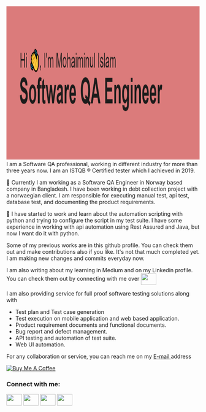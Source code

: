 
<!--
**mohaiminul-shovon/mohaiminul-shovon** is a ✨ _special_ ✨ repository because its `README.md` (this file) appears on your GitHub profile.

Here are some ideas to get you started:

- 🔭 I’m currently working on ...
- 🌱 I’m currently learning ...
- 👯 I’m looking to collaborate on ...
- 🤔 I’m looking for help with ...
- 💬 Ask me about ...
- 📫 How to reach me: ...
- 😄 Pronouns: ...
- ⚡ Fun fact: ...
-->
<img src="header.png" width=1000 height=400/>
I am a Software QA professional, working in different industry for more than three years now. I am an ISTQB ® Certified tester which I achieved in 2019. 

🔭 Currently I am working as a Software QA Engineer in Norway based company in Bangladesh. I have been working in debt collection project with a norwaegian client. I am responsible for executing manual test, api test, database test, and documenting the product requirements. 

🌱 I have started to work and learn about the automation scripting with python and trying to configure the script in my test suite. I have some experience in working with api automation using Rest Assured and Java, but now I want do it with python.

Some of my previous works are in this github profile. You can check them out and make contributions also if you like. It's not that much completed yet. I am making new changes and commits everyday now. 

I am also writing about my learning in Medium and on my Linkedin profile. You can check them out by connecting with me over <a href="https://www.linkedin.com/in/m-mohaiminul-islam-7a9ab8125/" target="blank"><img align="center" src="https://cdn.jsdelivr.net/npm/simple-icons@3.0.1/icons/linkedin.svg" alt="" height="30" width="40" /></a>

I am also providing service for full proof software testing solutions along with 
- Test plan and Test case generation
- Test execution on mobile application and web based application.
- Product requirement documents and functional documents.
- Bug report and defect management.
- API testing and automation of test suite.
- Web UI automation.

For any collaboration or service, you can reach me on my <a href = "mi.shovon23@gmail.com"> E-mail </a> address

<a href="https://www.buymeacoffee.com/mishovon23" rel="nofollow">
<img src="https://cdn.buymeacoffee.com/buttons/default-black.png" alt="Buy Me A Coffee" height="40" width="170" style="max-width: 100%;">
</a>

<h3 align="left">Connect with me:</h3>
<p align="left">
<a href="https://twitter.com/MohaiminulShov2" target="blank"><img align="center" src="https://cdn.jsdelivr.net/npm/simple-icons@3.0.1/icons/twitter.svg" alt="" height="30" width="40" /></a>
<a href="https://www.linkedin.com/in/m-mohaiminul-islam-7a9ab8125/" target="blank"><img align="center" src="https://cdn.jsdelivr.net/npm/simple-icons@3.0.1/icons/linkedin.svg" alt="" height="30" width="40" /></a>
<a href="https://medium.com/@mi.shovon23" target="blank"><img align="center" src="https://cdn.jsdelivr.net/npm/simple-icons@3.0.1/icons/medium.svg" alt="" height="30" width="40" /></a>
<a href="https://www.upwork.com/freelancers/~0154880c350d3c4459" target="blank"><img align="center" src="https://cdn.jsdelivr.net/npm/simple-icons@3.0.1/icons/upwork.svg" alt="" height="30" width="40" /></a>
</p>
